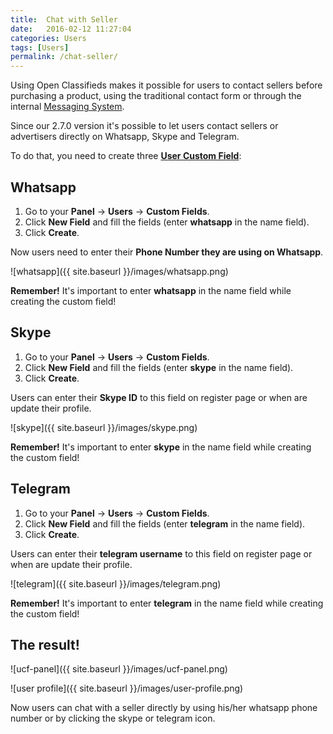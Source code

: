 ```yaml
---
title:  Chat with Seller
date:   2016-02-12 11:27:04
categories: Users
tags: [Users]
permalink: /chat-seller/
---
```

Using Open Classifieds makes it possible for users to contact sellers before purchasing a product, using the traditional contact form or through the internal [Messaging System](http://docs.yclas.com/how-to-use-messaging-system/). 

Since our 2.7.0 version it's possible to let users contact sellers or advertisers directly on Whatsapp, Skype and Telegram.

To do that, you need to create three [**User Custom Field**](http://docs.yclas.com/users-custom-fields/):

## Whatsapp

1. Go to your **Panel** -> **Users** -> **Custom Fields**.
2. Click **New Field** and fill the fields (enter **whatsapp** in the name field).
3. Click **Create**.

Now users need to enter their **Phone Number they are using on Whatsapp**.

![whatsapp]({{ site.baseurl }}/images/whatsapp.png)

**Remember!** It's important to enter **whatsapp** in the name field while creating the custom field!

## Skype

1. Go to your **Panel** -> **Users** -> **Custom Fields**.
2. Click **New Field** and fill the fields (enter **skype** in the name field).
3. Click **Create**.

Users can enter their **Skype ID** to this field on register page or when are update their profile.

![skype]({{ site.baseurl }}/images/skype.png)

**Remember!** It's important to enter **skype** in the name field while creating the custom field!

## Telegram

1. Go to your **Panel** -> **Users** -> **Custom Fields**.
2. Click **New Field** and fill the fields (enter **telegram** in the name field).
3. Click **Create**.

Users can enter their **telegram username** to this field on register page or when are update their profile.

![telegram]({{ site.baseurl }}/images/telegram.png)

**Remember!** It's important to enter **telegram** in the name field while creating the custom field!

## The result! 

![ucf-panel]({{ site.baseurl }}/images/ucf-panel.png)

![user profile]({{ site.baseurl }}/images/user-profile.png)

Now users can chat with a seller directly by using his/her whatsapp phone number or by clicking the skype or telegram icon.




